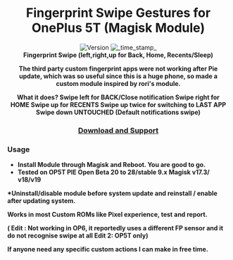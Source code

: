 <h1 align="center">Fingerprint Swipe Gestures for OnePlus 5T (Magisk Module)</h1>

<div align="center">
  <!-- Version -->
    <img src="https://img.shields.io/badge/Version-v3-blue.svg?longCache=true&style=popout-square"
      alt="Version" />
  <!-- Last Updated -->
    <img src="https://img.shields.io/badge/Updated-April 17, 2020-green.svg?longCache=true&style=flat-square"
      alt="_time_stamp_" />
</div>

<div align="center">
  <strong>Fingerprint Swipe (left,right,up for Back, Home, Recents/Sleep)

The third party custom fingerprint apps were not working after Pie update, which was so useful since this is a huge phone, so made a custom module inspired by rori's module.

What it does?
Swipe left for BACK/Close notification
Swipe right for HOME
Swipe up for RECENTS
Swipe up twice for switching to LAST APP
Swipe down UNTOUCHED (Default notifications swipe)
</div>

<div align="center">
  <h3>
    <a href="https://forum.xda-developers.com/oneplus-5t/themes/magisk-fingerprint-swipe-left-home-t3880790">
      Download and Support
    </a>

  </h3>
</div>

### Usage
- Install Module through Magisk and Reboot. You are good to go.
- Tested on OP5T PIE Open Beta 20 to 28/stable 9.x Magisk v17.3/ v18/v19

*Uninstall/disable module before system update and reinstall / enable after updating system.

Works in most Custom ROMs like Pixel experience, test and report.


( Edit : Not working in OP6, it reportedly uses a different FP sensor and it do not recognise swipe at all
Edit 2: OP5T only)

If anyone need any specific custom actions I can make in free time.
